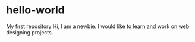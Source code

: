 # hello-world
My first repository
Hi,
I am a newbie.
I would like to learn and work on web designing projects.

